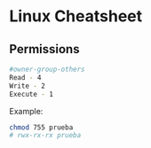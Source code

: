 # Linux Cheatsheet

## Permissions

```bash
#owner-group-others
Read - 4
Write - 2
Execute - 1
```

Example:

```bash
chmod 755 prueba
# rwx-rx-rx prueba
```

